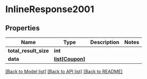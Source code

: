 # InlineResponse2001

## Properties
Name | Type | Description | Notes
------------ | ------------- | ------------- | -------------
**total_result_size** | **int** |  | 
**data** | [**list[Coupon]**](Coupon.md) |  | 

[[Back to Model list]](../README.md#documentation-for-models) [[Back to API list]](../README.md#documentation-for-api-endpoints) [[Back to README]](../README.md)


